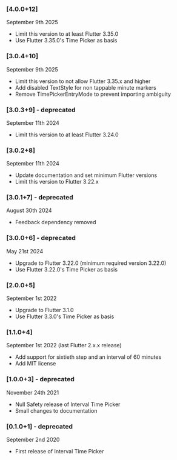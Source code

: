 ### [4.0.0+12]
September 9th 2025

* Limit this version to at least Flutter 3.35.0
* Use Flutter 3.35.0's Time Picker as basis


### [3.0.4+10]
September 9th 2025

* Limit this version to not allow Flutter 3.35.x and higher
* Add disabled TextStyle for non tappable minute markers
* Remove TimePickerEntryMode to prevent importing ambiguity


### [3.0.3+9] - deprecated
September 11th 2024

* Limit this version to at least Flutter 3.24.0


### [3.0.2+8]
September 11th 2024

* Update documentation and set minimum Flutter versions
* Limit this version to Flutter 3.22.x


### [3.0.1+7] - deprecated
August 30th 2024

* Feedback dependency removed


### [3.0.0+6] - deprecated
May 21st 2024

* Upgrade to Flutter 3.22.0 (minimum required version 3.22.0)
* Use Flutter 3.22.0's Time Picker as basis


### [2.0.0+5]
September 1st 2022

* Upgrade to Flutter 3.1.0
* Use Flutter 3.3.0's Time Picker as basis


### [1.1.0+4]
September 1st 2022 (last Flutter 2.x.x release)

* Add support for sixtieth step and an interval of 60 minutes
* Add MIT license


### [1.0.0+3] - deprecated
November 24th 2021
* Null Safety release of Interval Time Picker
* Small changes to documentation


### [0.1.0+1] - deprecated
September 2nd 2020

* First release of Interval Time Picker
